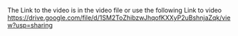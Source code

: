 The Link to the video is in the video file
or use the following Link to video
https://drive.google.com/file/d/1SM2ToZhibzwJhqofKXXyP2uBshnjaZqk/view?usp=sharing
